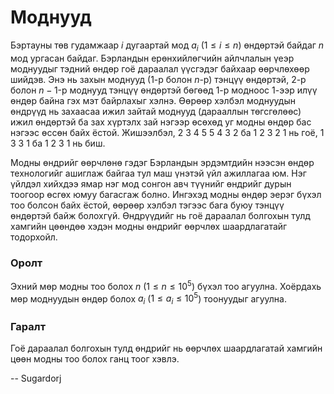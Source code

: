 Моднууд
=======
Бэртауны төв гудамжаар $i$ дугаартай мод $a_i$ ($1 ≤ i ≤ n$) өндөртэй байдаг $n$ мод ургасан байдаг. Бэрландын ерөнхийлөгчийн айлчлалын үеэр моднуудыг тэдний өндөр гоё дараалал үүсгэдэг байхаар өөрчлөхөөр шийдэв. Энэ нь захын моднууд ($1$-р болон $n$-р) тэнцүү өндөртэй, $2$-р болон $n - 1$-р моднууд тэнцүү өндөртэй бөгөөд $1$-р модноос $1$-ээр илүү өндөр байна гэх мэт байрлахыг хэлнэ. Өөрөөр хэлбэл моднуудын өндрүүд нь захаасаа ижил зайтай моднууд (дарааллын төгсгөлөөс) ижил өндөртэй ба зах хүртэлх зай нэгээр өсөхөд уг модны өндөр бас нэгээс өссөн байх ёстой. Жишээлбэл, $2$ $3$ $4$ $5$ $5$ $4$ $3$ $2$ ба $1$ $2$ $3$ $2$ $1$ нь гоё, $1$ $3$ $3$ $1$ ба $1$ $2$ $3$ $1$ нь биш.

Модны өндрийг өөрчлөнө гэдэг Бэрландын эрдэмтдийн нээсэн өндөр технологийг ашиглаж байгаа тул маш үнэтэй үйл ажиллагаа юм. Нэг үйлдэл хийхдээ ямар нэг мод сонгон авч түүнийг өндрийг дурын тоогоор өсгөх юмуу багасгаж болно. Ингэхэд модны өндөр эерэг бүхэл тоо болсон байх ёстой, өөрөөр хэлбэл тэгээс бага буюу тэнцүү өндөртэй байж болохгүй. Өндрүүдийг нь гоё дараалал болгохын тулд хамгийн цөөндөө хэдэн модны өндрийг өөрчлөх шаардлагатайг тодорхойл.

### Оролт
Эхний мөр модны тоо болох $n$ ($1 ≤ n ≤ 10^5$) бүхэл тоо агуулна. Хоёрдахь мөр моднуудын өндөр болох $a_i$ ($1 ≤ a_i ≤ 10^5$) тоонуудыг агуулна.

### Гаралт
Гоё дараалал болгохын тулд өндрийг нь өөрчлөх шаардлагатай хамгийн цөөн модны тоо болох ганц тоог хэвлэ.

-- Sugardorj
